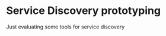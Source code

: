 Service Discovery prototyping
=============================

Just evaluating some tools for service discovery

